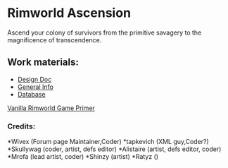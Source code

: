 # Rimworld Ascension
Ascend your colony of survivors from the primitive savagery to the magnificence of transcendence.

## Work materials:
*	[Design Doc](https://docs.google.com/document/d/1zmsKa3wvsp46hyj6O8B9oNbovq1e8GhW4gKBfRWfTW0/edit?usp=sharing "General mod concept, rules and landmarks. Summarized view on it's final form.")
*	[General Info](https://docs.google.com/spreadsheets/d/1ArhduYV2OyyMPocvEpR2jwmKfMpo0ZBP2fyMlT75XM4/edit?usp=sharing "Implemented features, research tree and implemented mods list")
*	[Database](https://docs.google.com/spreadsheets/d/1GWdXpsvWhbrTpQGCtf2dzW-NKYoW4wV_Z-cigJmmKgE/edit?usp=sharing "Contains lists of things and all required parameters for content balancing")


[Vanilla Rimworld Game Primer](https://docs.google.com/document/d/1pIZyKif0bFbBWten4drrm7kfSSfvBoJPgG9-ywfN8j8/pub "Used to preserve the Rimworld atmosphere")

### Credits:
*Wivex (Forum page Maintainer,Coder)
*tapkevich (XML guy,Coder?)
*Skullywag (coder, artist, defs editor)
*Alistaire (artist, defs editor, coder)
*Mrofa (lead artist, coder)
*Shinzy (artist)
*Ratyz ()